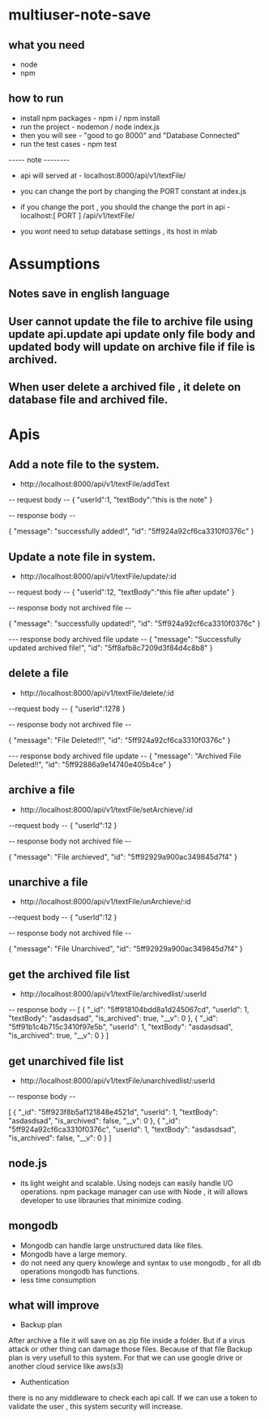 # multiuser-note-save

## what you need
* node 
* npm

## how to run

* install npm packages - npm i / npm install
* run the project - nodemon / node index.js
* then you will see  - "good to go 8000" and "Database Connected"
* run the test cases - npm test

----- note --------

* api will served at - localhost:8000/api/v1/textFile/

* you can change the port by changing the PORT constant at index.js
* if you change the port , you should the change the port in api - localhost:[ PORT ] /api/v1/textFile/
* you wont need to setup database settings , its host in mlab 

# Assumptions

## Notes save in english language
## User cannot update the file to archive file using update api.update api update only file body and updated body will update on archive file if file is archived.
## When user delete a archived file , it delete on database file and archived file.


# Apis

## Add a note file to the system.

* http://localhost:8000/api/v1/textFile/addText

-- request body --
{
	"userId":1,
	"textBody":"this is the note"
}

-- response body --

{
    "message": "successfully added!",
    "id": "5ff924a92cf6ca3310f0376c"
}

## Update a note file in system.

* http://localhost:8000/api/v1/textFile/update/:id

-- request body --
{
	"userId":12,
	"textBody":"this file after update"
}

-- response body not archived file --

{
    "message": "successfully updated!",
    "id": "5ff924a92cf6ca3310f0376c"
}

--- response body archived file update --
{
    "message": "Successfully updated archived file!",
    "id": "5ff8afb8c7209d3f84d4c8b8"
}

## delete a file 

* http://localhost:8000/api/v1/textFile/delete/:id

--request body --
{
	"userId":1278
}

-- response body not archived file --

{
    "message": "File Deleted!!",
    "id": "5ff924a92cf6ca3310f0376c"
}

--- response body archived file update --
{
    "message": "Archived File Deleted!!",
    "id": "5ff92886a9e14740e405b4ce"
}

## archive a file

* http://localhost:8000/api/v1/textFile/setArchieve/:id

--request body --
{
	"userId":12
}

-- response body not archived file --

{
    "message": "File archieved",
    "id": "5ff92929a900ac349845d7f4"
}

## unarchive a file

* http://localhost:8000/api/v1/textFile/unArchieve/:id

--request body --
{
	"userId":12
}

-- response body not archived file --

{
    "message": "File Unarchived",
    "id": "5ff92929a900ac349845d7f4"
}


## get the archived file list

* http://localhost:8000/api/v1/textFile/archivedlist/:userId

-- response body --
[
    {
        "_id": "5ff918104bdd8a1d245067cd",
        "userId": 1,
        "textBody": "asdasdsad",
        "is_archived": true,
        "__v": 0
    },
    {
        "_id": "5ff91b1c4b715c3410f97e5b",
        "userId": 1,
        "textBody": "asdasdsad",
        "is_archived": true,
        "__v": 0
    }
]

## get unarchived file list

* http://localhost:8000/api/v1/textFile/unarchivedlist/:userId

-- response body --

[
    {
        "_id": "5ff923f8b5af121848e4521d",
        "userId": 1,
        "textBody": "asdasdsad",
        "is_archived": false,
        "__v": 0
    },
    {
        "_id": "5ff924a92cf6ca3310f0376c",
        "userId": 1,
        "textBody": "asdasdsad",
        "is_archived": false,
        "__v": 0
    }
]


## node.js 

* its light weight and scalable. Using nodejs can easily handle I/O operations. npm package manager can use with Node , 
it will allows developer to use librauries that minimize coding.

## mongodb

*  Mongodb can handle large unstructured data like files.
*  Mongodb have a large memory.
*  do not need any query knowlege and syntax to use mongodb , for all db operations mongodb has functions.
*  less time consumption


## what will improve

* Backup plan

After archive a file it will save on as zip file inside a folder. But if a virus attack or other thing can damage those files. Because of that file Backup plan is very usefull to this system. For that we can use google drive or another cloud service like aws(s3)

* Authentication

there is no any middleware to check each api call. If we can use a token to validate the user , this system security will increase.









 